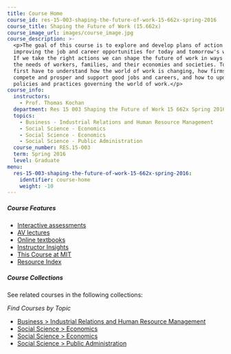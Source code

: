 ```yaml
---
title: Course Home
course_id: res-15-003-shaping-the-future-of-work-15-662x-spring-2016
course_title: Shaping the Future of Work (15.662x)
course_image_url: images/course_image.jpg
course_description: >-
  <p>The goal of this course is to explore and develop plans of action for
  improving the job and career opportunities for today and tomorrow's workforce.
  If we take the right actions we can shape the future of work in ways that meet
  the needs of workers, families, and their economies and societies. To do so we
  first have to understand how the world of work is changing, how firms can
  compete and prosper and support good jobs and careers, and how to update the
  policies and practices governing the world of work.</p>
course_info:
  instructors:
    - Prof. Thomas Kochan
  department: Res 15 003 Shaping the Future of Work 15 662x Spring 2016
  topics:
    - Business - Industrial Relations and Human Resource Management
    - Social Science - Economics
    - Social Science - Economics
    - Social Science - Public Administration
  course_number: RES.15-003
  term: Spring 2016
  level: Graduate
menu:
  res-15-003-shaping-the-future-of-work-15-662x-spring-2016:
    identifier: course-home
    weight: -10
---
```


##### Course Features

* [Interactive assessments]()
* [AV lectures](introduction-challenges-and-opportunities)
* [Online textbooks](readings)
* [Instructor Insights]()
* [This Course at MIT]()
* [Resource Index](resource-index)

##### Course Collections

See related courses in the following collections:

_Find Courses by Topic_

* [Business > Industrial Relations and Human Resource Management](#)
* [Social Science > Economics](#)
* [Social Science > Economics](#)
* [Social Science > Public Administration](#)
